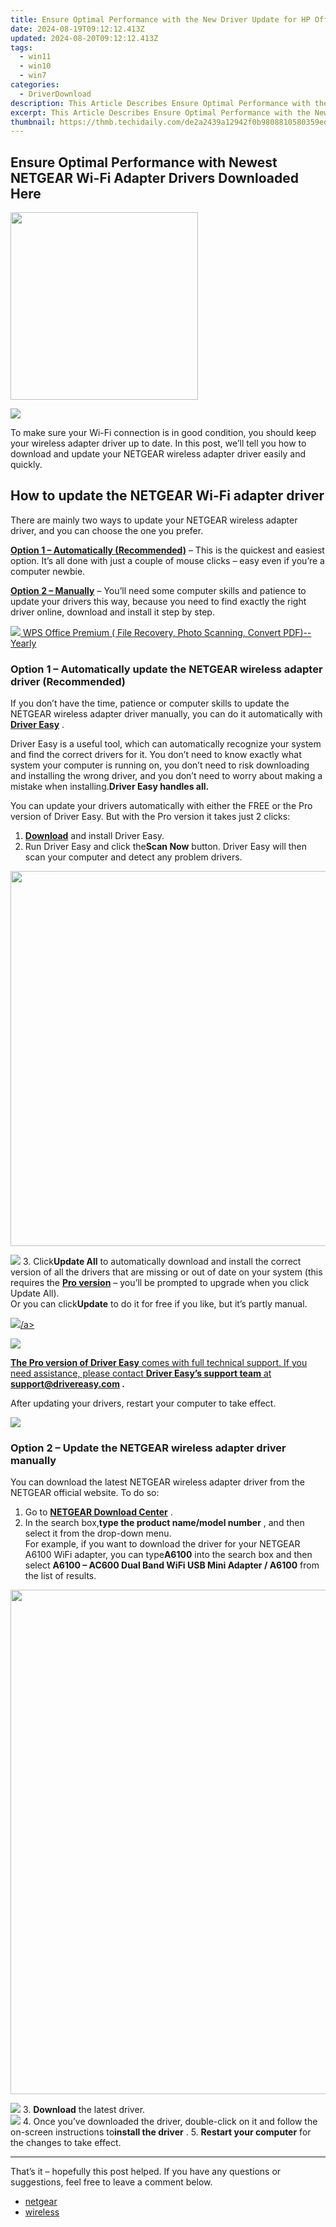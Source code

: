 ```yaml
---
title: Ensure Optimal Performance with the New Driver Update for HP OfficeJet 4655
date: 2024-08-19T09:12:12.413Z
updated: 2024-08-20T09:12:12.413Z
tags:
  - win11
  - win10
  - win7
categories:
  - DriverDownload
description: This Article Describes Ensure Optimal Performance with the New Driver Update for HP OfficeJet 4655
excerpt: This Article Describes Ensure Optimal Performance with the New Driver Update for HP OfficeJet 4655
thumbnail: https://thmb.techidaily.com/de2a2439a12942f0b9808810580359ed4223c732cf24aad5cc401c9c124e67ae.jpeg
---
```


## Ensure Optimal Performance with Newest NETGEAR Wi-Fi Adapter Drivers Downloaded Here

<!-- affiliate ads begin -->
<a href="https://coinrule.sjv.io/c/5597632/1958374/18409" target="_top" id="1958374"><img src="//a.impactradius-go.com/display-ad/18409-1958374" border="0" alt="" width="300" height="300"/></a><img height="0" width="0" src="https://imp.pxf.io/i/5597632/1958374/18409" style="position:absolute;visibility:hidden;" border="0" />
<!-- affiliate ads end -->
![](https://images.drivereasy.com/wp-content/uploads/2021/09/netgear-usb-wifi-adapter.jpg)

 To make sure your Wi-Fi connection is in good condition, you should keep your wireless adapter driver up to date. In this post, we’ll tell you how to download and update your NETGEAR wireless adapter driver easily and quickly.

## How to update the NETGEAR Wi-Fi adapter driver

 There are mainly two ways to update your NETGEAR wireless adapter driver, and you can choose the one you prefer.

**[Option 1 – Automatically (Recommended)](https://www.drivereasy.com/knowledge/netgear-wireless-adapter-driver-download-update/#Option1)**  – This is the quickest and easiest option. It’s all done with just a couple of mouse clicks – easy even if you’re a computer newbie.

**[Option 2 – Manually](https://tools.techidaily.com/drivereasy/download/)**  – You’ll need some computer skills and patience to update your drivers this way, because you need to find exactly the right driver online, download and install it step by step.

<!-- affiliate ads begin -->
<a href="https://secure.2checkout.com/order/checkout.php?PRODS=38729081&QTY=1&AFFILIATE=108875&CART=1"><img src="https://website-prod.cache.wpscdn.com/img/wps-office-pdf-editor-1x.890dbda.png" border="0">
WPS Office Premium ( File Recovery, Photo Scanning, Convert PDF)--Yearly</a>
<!-- affiliate ads end -->
### Option 1 – Automatically update the NETGEAR wireless adapter driver (Recommended)

 If you don’t have the time, patience or computer skills to update the NETGEAR wireless adapter driver manually, you can do it automatically with **[Driver Easy](https://tools.techidaily.com/drivereasy/download/)**  .

 Driver Easy is a useful tool, which can automatically recognize your system and find the correct drivers for it. You don’t need to know exactly what system your computer is running on, you don’t need to risk downloading and installing the wrong driver, and you don’t need to worry about making a mistake when installing.**Driver Easy handles all.**

 You can update your drivers automatically with either the FREE or the Pro version of Driver Easy. But with the Pro version it takes just 2 clicks:

1. **[Download](https://tools.techidaily.com/drivereasy/download/)**  and install Driver Easy.
2. Run Driver Easy and click the**Scan Now** button. Driver Easy will then scan your computer and detect any problem drivers.  
<!-- affiliate ads begin -->
<a href="https://turtlebeacheu.sjv.io/c/5597632/1996818/23722" target="_top" id="1996818"><img src="//a.impactradius-go.com/display-ad/23722-1996818" border="0" alt="" width="600" height="600"/></a><img height="0" width="0" src="https://imp.pxf.io/i/5597632/1996818/23722" style="position:absolute;visibility:hidden;" border="0" />
<!-- affiliate ads end -->
![](https://images.drivereasy.com/wp-content/uploads/2021/09/de-scan-now-20-1.jpg)
3. Click**Update All** to automatically download and install the correct version of all the drivers that are missing or out of date on your system (this requires the **[Pro version](https://tools.techidaily.com/drivereasy/download/)**  – you’ll be prompted to upgrade when you click Update All).  
 Or you can click**Update** to do it for free if you like, but it’s partly manual.  
<!-- affiliate ads begin -->
<a href="https://store.nero.com/order/checkout.php?PRODS=4729507&QTY=1&AFFILIATE=108875&CART=1"><img src="https://www.nero.com/nero-com-wAssets/img/banners/2023/TIU/Nero_TuneItUp_Screen_2.webp" border="0">/a>
<!-- affiliate ads end -->
![](https://images.drivereasy.com/wp-content/uploads/2021/09/netgear-a6100-wifi-adapter-driver.jpg)

**The Pro version of Driver Easy** comes with full technical support. If you need assistance, please contact **Driver Easy’s support team** at **[support@drivereasy.com](https://tools.techidaily.com/drivereasy/download/) .**

After updating your drivers, restart your computer to take effect.

<!-- affiliate ads begin -->
<a href="https://shop.copernic.com/order/checkout.php?PRODS=41033091&QTY=1&AFFILIATE=108875&CART=1"><img src="https://secure.2checkout.com/images/merchant/8d30aa96e72440759f74bd2306c1fa3d/Copernic-2023-Affiliate-728x90-Advanced.png" border="0"></a>
<!-- affiliate ads end -->
### Option 2 – Update the NETGEAR wireless adapter driver manually

 You can download the latest NETGEAR wireless adapter driver from the NETGEAR official website. To do so:

1. Go to **[NETGEAR Download Center](https://www.netgear.com/support/download/)**  .
2. In the search box,**type the product name/model number** , and then select it from the drop-down menu.  
 For example, if you want to download the driver for your NETGEAR A6100 WiFi adapter, you can type**A6100** into the search box and then select **A6100 – AC600 Dual Band WiFi USB Mini Adapter / A6100** from the list of results.  
<!-- affiliate ads begin -->
<a href="https://atezr.pxf.io/c/5597632/2018605/18496" target="_top" id="2018605"><img src="//a.impactradius-go.com/display-ad/18496-2018605" border="0" alt="" width="798" height="807"/></a><img height="0" width="0" src="https://imp.pxf.io/i/5597632/2018605/18496" style="position:absolute;visibility:hidden;" border="0" />
<!-- affiliate ads end -->
![](https://images.drivereasy.com/wp-content/uploads/2021/09/netgear-enter-product-name.jpg)
3. **Download** the latest driver.  
![](https://images.drivereasy.com/wp-content/uploads/2021/09/a6100-driver-download.jpg)
4. Once you’ve downloaded the driver, double-click on it and follow the on-screen instructions to**install the driver** .
5. **Restart your computer** for the changes to take effect.

---

 That’s it – hopefully this post helped. If you have any questions or suggestions, feel free to leave a comment below.

* [netgear](https://tools.techidaily.com/drivereasy/download/)
* [wireless](https://tools.techidaily.com/drivereasy/download/)

<ins class="adsbygoogle"
     style="display:block"
     data-ad-format="autorelaxed"
     data-ad-client="ca-pub-7571918770474297"
     data-ad-slot="1223367746"></ins>



<ins class="adsbygoogle"
     style="display:block"
     data-ad-client="ca-pub-7571918770474297"
     data-ad-slot="8358498916"
     data-ad-format="auto"
     data-full-width-responsive="true"></ins>


